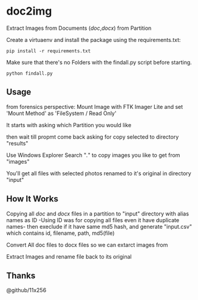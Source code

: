 # doc2img
Extract Images from Documents (*doc*,*docx*) from Partition

Create a virtuaenv and install the package using the requirements.txt:
```
pip install -r requirements.txt
```

Make sure that there's no Folders with the findall.py script before starting.
```
python findall.py
```

## Usage
from forensics perspective: Mount Image with FTK Imager Lite and set 'Mount Method' as 'FileSystem / Read Only'

It starts with asking which Partition you would like

then wait till propmt come back asking for copy selected to directory "results"

Use Windows Explorer Search "*.*" to copy images you like to get from "images"

You'll get all files with selected photos renamed to it's original in directory "input"

## How It Works
Copying all *doc* and *docx* files in a partition to "input" directory with alias names as ID -Using ID was for copying all files even it have duplicate names- then execlude if it have same md5 hash, and generate "input.csv" which contains id, filename, path, md5(file)

Convert All doc files to docx files so we can extarct images from

Extract Images and rename file back to its original


## Thanks
@github/11x256
